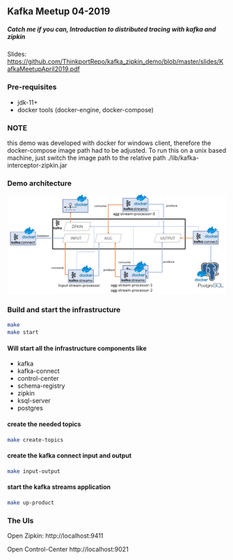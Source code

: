 ## Kafka Meetup 04-2019
##### Catch me if you can, Introduction to distributed tracing with kafka and zipkin
Slides: https://github.com/ThinkportRepo/kafka_zipkin_demo/blob/master/slides/KafkaMeetupApril2019.pdf


### Pre-requisites
- jdk-11+
- docker tools (docker-engine, docker-compose)

### NOTE
this demo was developed with docker for windows client, therefore the docker-compose image path had to be adjusted.
To run this on a unix based machine, just switch the image path to the relative path ./lib/kafka-interceptor-zipkin.jar

### Demo architecture
![](docs/demo_architecture.PNG)



### Build and start the infrastructure

```bash
make
make start
```

#### Will start all the infrastructure components like
- kafka
- kafka-connect
- control-center
- schema-registry
- zipkin
- ksql-server
- postgres

#### create the needed topics
```bash
make create-topics
```


#### create the kafka connect input and output
```bash
make input-output
```

#### start the kafka streams application
```bash
make up-product
```
 
### The UIs

Open Zipkin:
http://localhost:9411

Open Control-Center
http://localhost:9021




